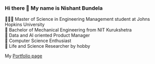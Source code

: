 ### Hi there 👋 My name is Nishant Bundela

👨🏻‍🎓 Master of Science in Engineering Management student at Johns Hopkins University  
🏫 Bachelor of Mechanical Engineering from NIT Kurukshetra  
🎢 Data and AI oriented Product Manager  
🌱 Computer Science Enthusiast  
🔭 Life and Science Researcher by hobby

My [Portfolio page](https://nishantbundela.github.io)


<!--
**nishantbundela/nishantbundela** is a ✨ _special_ ✨ repository because its `README.md` (this file) appears on your GitHub profile.

Here are some ideas to get you started:

- 🔭 I’m currently working on ...
- 🌱 I’m currently learning ...
- 👯 I’m looking to collaborate on ...
- 🤔 I’m looking for help with ...
- 💬 Ask me about ...
- 📫 How to reach me: ...
- 😄 Pronouns: ...
- ⚡ Fun fact: ...
-->
